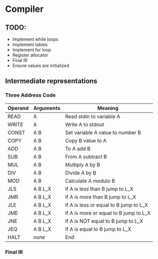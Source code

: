 # Compiler

## TODO:
* Implement while loops
* Implement tables
* Implement for loop
* Register allocator
* Final IR
* Ensure values are initialized

##  Intermediate representations

### Three Address Code
| Operand | Arguments | Meaning |
| --- | --- | --- |
| READ | A | Read stdin to variable A |
| WRITE | A | Write A to stdout |
| CONST | A B | Set variable A value to number B |
| COPY | A B | Copy B value to A |
| ADD | A B | To A add B |
| SUB | A B | From A subtract B |
| MUL | A B | Multiply A by B |
| DIV | A B | Divide A by B |
| MOD | A B | Calculate A modulo B |
| JLS | A B L_X | If A is less than B jump to L_X |
| JMR | A B L_X | If A is more than B jump to L_X |
| JLE | A B L_X | If A is less or equal to B jump to L_X |
| JME | A B L_X | If A is more or equal to B jump to L_X |
| JNE | A B L_X | If A is NOT equal to B jump to L_X |
| JEQ | A B L_X | If A is equal to B jump to L_X |
| HALT | _none_ | End |

### Final IR
